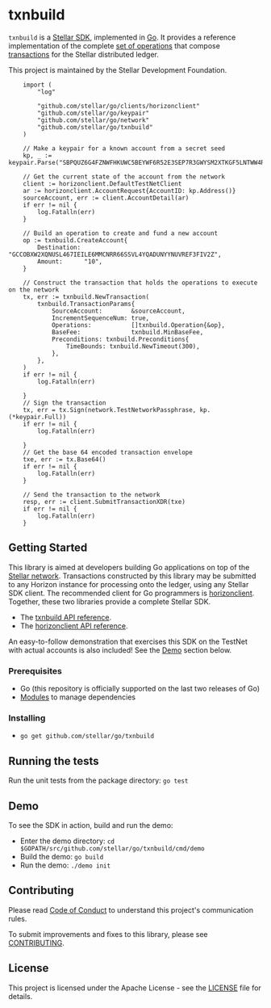 # txnbuild

`txnbuild` is a [Stellar SDK](https://developers.stellar.org/docs/software-and-sdks/), implemented in [Go](https://golang.org/). It provides a reference implementation of the complete [set of operations](https://developers.stellar.org/docs/start/list-of-operations/) that compose [transactions](https://developers.stellar.org/docs/glossary/transactions/) for the Stellar distributed ledger.

This project is maintained by the Stellar Development Foundation.

```golang
    import (
        "log"
        
        "github.com/stellar/go/clients/horizonclient"
        "github.com/stellar/go/keypair"
        "github.com/stellar/go/network"
        "github.com/stellar/go/txnbuild"
    )
    
    // Make a keypair for a known account from a secret seed
    kp, _ := keypair.Parse("SBPQUZ6G4FZNWFHKUWC5BEYWF6R52E3SEP7R3GWYSM2XTKGF5LNTWW4R")
    
    // Get the current state of the account from the network
    client := horizonclient.DefaultTestNetClient
    ar := horizonclient.AccountRequest{AccountID: kp.Address()}
    sourceAccount, err := client.AccountDetail(ar)
    if err != nil {
        log.Fatalln(err)
    }
    
    // Build an operation to create and fund a new account
    op := txnbuild.CreateAccount{
        Destination: "GCCOBXW2XQNUSL467IEILE6MMCNRR66SSVL4YQADUNYYNUVREF3FIV2Z",
        Amount:      "10",
    }
    
    // Construct the transaction that holds the operations to execute on the network
    tx, err := txnbuild.NewTransaction(
        txnbuild.TransactionParams{
            SourceAccount:        &sourceAccount,
            IncrementSequenceNum: true,
            Operations:           []txnbuild.Operation{&op},
            BaseFee:              txnbuild.MinBaseFee,
            Preconditions: txnbuild.Preconditions{
                TimeBounds: txnbuild.NewTimeout(300),
            },
        },
    )
    if err != nil {
        log.Fatalln(err)
    
    }
    // Sign the transaction
    tx, err = tx.Sign(network.TestNetworkPassphrase, kp.(*keypair.Full))
    if err != nil {
        log.Fatalln(err)
    
    }
    // Get the base 64 encoded transaction envelope
    txe, err := tx.Base64()
    if err != nil {
        log.Fatalln(err)
    }
    
    // Send the transaction to the network
    resp, err := client.SubmitTransactionXDR(txe)
    if err != nil {
        log.Fatalln(err)
    }
```

## Getting Started
This library is aimed at developers building Go applications on top of the [Stellar network](https://www.stellar.org/). Transactions constructed by this library may be submitted to any Horizon instance for processing onto the ledger, using any Stellar SDK client. The recommended client for Go programmers is [horizonclient](https://github.com/stellar/go/tree/master/clients/horizonclient). Together, these two libraries provide a complete Stellar SDK.

* The [txnbuild API reference](https://godoc.org/github.com/stellar/go/txnbuild).
* The [horizonclient API reference](https://godoc.org/github.com/stellar/go/clients/horizonclient).

An easy-to-follow demonstration that exercises this SDK on the TestNet with actual accounts is also included! See the [Demo](#demo) section below.

### Prerequisites
* Go (this repository is officially supported on the last two releases of Go)
* [Modules](https://github.com/golang/go/wiki/Modules) to manage dependencies

### Installing
* `go get github.com/stellar/go/txnbuild`

## Running the tests
Run the unit tests from the package directory: `go test`

## Demo
To see the SDK in action, build and run the demo:
* Enter the demo directory: `cd $GOPATH/src/github.com/stellar/go/txnbuild/cmd/demo`
* Build the demo: `go build`
* Run the demo: `./demo init`


## Contributing
Please read [Code of Conduct](https://github.com/stellar/.github/blob/master/CODE_OF_CONDUCT.md) to understand this project's communication rules.

To submit improvements and fixes to this library, please see [CONTRIBUTING](../CONTRIBUTING.md).

## License
This project is licensed under the Apache License - see the [LICENSE](../../LICENSE) file for details.
